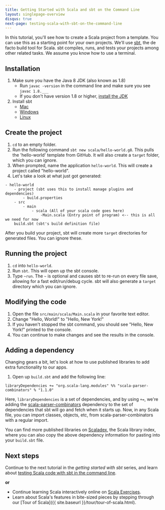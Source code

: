 ```yaml
---
title: Getting Started with Scala and sbt on the Command Line
layout: singlepage-overview
disqus: true
next-page: testing-scala-with-sbt-on-the-command-line
---
```


In this tutorial, you'll see how to create a Scala project from
a template. You can use this as a starting point for your own
projects. We'll use [sbt](http://www.scala-sbt.org/1.x/docs/index.html), the de facto build tool for Scala. sbt compiles,
runs, and tests your projects among other related tasks.
We assume you know how to use a terminal.

## Installation
1. Make sure you have the Java 8 JDK (also known as 1.8)
    * Run `javac -version` in the command line and make sure you see
    `javac 1.8.___`
    * If you don't have version 1.8 or higher, [install the JDK](http://www.oracle.com/technetwork/java/javase/downloads/index.html)
1. Install sbt
    * [Mac](http://www.scala-sbt.org/1.x/docs/Installing-sbt-on-Mac.html)
    * [Windows](http://www.scala-sbt.org/1.x/docs/Installing-sbt-on-Windows.html)
    * [Linux](http://www.scala-sbt.org/1.x/docs/Installing-sbt-on-Linux.html)

## Create the project
1. `cd` to an empty folder.
1. Run the following command `sbt new scala/hello-world.g8`.
This pulls the 'hello-world' template from GitHub.
It will also create a `target` folder, which you can ignore.
1. When prompted, name the application `hello-world`. This will
create a project called "hello-world".
1. Let's take a look at what just got generated:

```
- hello-world
    - project (sbt uses this to install manage plugins and dependencies)
        - build.properties
    - src
        - main
            - scala (All of your scala code goes here)
                -Main.scala (Entry point of program) <-- this is all we need for now
    build.sbt (sbt's build definition file)
```

After you build your project, sbt will create more `target` directories
for generated files. You can ignore these.

## Running the project
1. `cd` into `hello-world`.
1. Run `sbt`. This will open up the sbt console.
1. Type `~run`. The `~` is optional and causes sbt to re-run on every file save,
allowing for a fast edit/run/debug cycle. sbt will also generate a `target` directory
which you can ignore.

## Modifying the code
1. Open the file `src/main/scala/Main.scala` in your favorite text editor.
1. Change "Hello, World!" to "Hello, New York!"
1. If you haven't stopped the sbt command, you should see "Hello, New York!"
printed to the console.
1. You can continue to make changes and see the results in the console.

## Adding a dependency
Changing gears a bit, let's look at how to use published libraries to add
extra functionality to our apps.

1. Open up `build.sbt` and add the following line:

```
libraryDependencies += "org.scala-lang.modules" %% "scala-parser-combinators" % "1.1.0"
```
Here, `libraryDependencies` is a set of dependencies, and by using `+=`,
we're adding the [scala-parser-combinators](https://github.com/scala/scala-parser-combinators) dependency to the set of dependencies that sbt will go
and fetch when it starts up. Now, in any Scala file, you can import classes,
objects, etc, from scala-parser-combinators with a regular import.

You can find more published libraries on
[Scaladex](https://index.scala-lang.org/), the Scala library index, where you
can also copy the above dependency information for pasting into your `build.sbt`
file.

## Next steps

Continue to the next tutorial in the _getting started with sbt_ series, and learn about [testing Scala code with sbt in the command line](testing-scala-with-sbt-on-the-command-line.html).

**or**

- Continue learning Scala interactively online on
 [Scala Exercises](https://www.scala-exercises.org/scala_tutorial).
- Learn about Scala's features in bite-sized pieces by stepping through our [Tour of Scala]({{ site.baseurl }}/tour/tour-of-scala.html).
